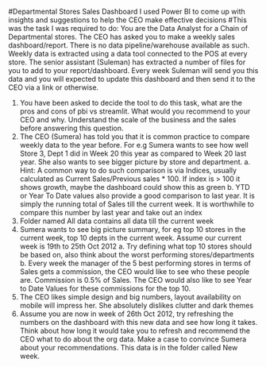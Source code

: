 #Departmental Stores Sales Dashboard
I used Power BI to come up with insights and suggestions to help the CEO make effective decisions
#This was the task I was required to do:
You are the Data Analyst for a Chain of Departmental stores. The CEO has asked you to make a weekly sales dashboard/report. There is no data pipeline/warehouse available as such. Weekly data is extracted using a data tool connected to the POS at every store. The senior assistant (Suleman) has extracted a number of files for you to add to your report/dashboard. Every week Suleman will send you this data and you will expected to update this dashboard and then send it to the CEO via a link or otherwise. 
1.	You have been asked to decide the tool to do this task, what are the pros and cons of pbi vs streamlit. What would you recommend to your CEO and why. Understand the scale of the business and the sales before answering this question.
2.	The CEO (Sumera) has told you that it is common practice to compare weekly data to the year before. For e.g Sumera wants to see how well Store 3, Dept 1 did in Week 20 this year as compared to Week 20 last year. She also wants to see bigger picture by store and department.
a.	Hint: A common way to do such comparison is via Indices, usually calculated as Current Sales/Previous sales * 100. If index is > 100 it shows growth, maybe the dashboard could show this as green
b.	YTD or Year To Date values also provide a good comparison to last year. It is simply the running total of Sales till the current week. It is worthwhile to compare this number by last year and take out an index
3.	Folder named All data contains all data till the current week
4.	Sumera wants to see big picture summary, for eg top 10 stores in the current week, top 10 depts in the current week. Assume our current week is 19th to 25th Oct 2012
a.	Try defining what top 10 stores should be based on, also think about the worst performing stores/departments
b.	Every week the manager of the 5 best performing stores in terms of Sales gets a commission, the CEO would like to see who these people are. Commission is 0.5% of Sales. The CEO would also like to see Year to Date Values for these commissions for the top 10.
5.	The CEO likes simple design and big numbers, layout availability on mobile will impress her. She absolutely dislikes clutter and dark themes
6.	Assume you are now in week of 26th Oct 2012, try refreshing the numbers on the dashboard with this new data and see how long it takes. Think about how long it would take you to refresh and recommend the CEO what to do about the org data. Make a case to convince Sumera about your recommendations. This data is in the folder called New week. 
